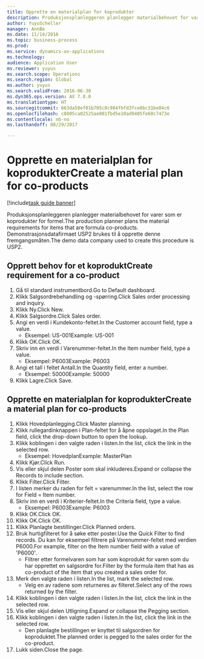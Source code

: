 ```yaml
--- 
title: Opprette en materialplan for koprodukter
description: Produksjonsplanleggeren planlegger materialbehovet for varer som er koprodukter for formel.
author: YuyuScheller
manager: AnnBe
ms.date: 11/14/2016
ms.topic: business-process
ms.prod: 
ms.service: dynamics-ax-applications
ms.technology: 
audience: Application User
ms.reviewer: yuyus
ms.search.scope: Operations
ms.search.region: Global
ms.author: yuyus
ms.search.validFrom: 2016-06-30
ms.dyn365.ops.version: AX 7.0.0
ms.translationtype: HT
ms.sourcegitcommit: 663da58ef01b705c0c984fbfd3fce8bc31be04c6
ms.openlocfilehash: c8805ca02525ae001fbd5e10ad9405fe60c7473e
ms.contentlocale: nb-no
ms.lasthandoff: 08/29/2017

---
```

# <a name="create-a-material-plan-for-co-products"></a><span data-ttu-id="a08a4-103">Opprette en materialplan for koprodukter</span><span class="sxs-lookup"><span data-stu-id="a08a4-103">Create a material plan for co-products</span></span>

[!include[task guide banner](../../includes/task-guide-banner.md)]

<span data-ttu-id="a08a4-104">Produksjonsplanleggeren planlegger materialbehovet for varer som er koprodukter for formel.</span><span class="sxs-lookup"><span data-stu-id="a08a4-104">The production planner plans the material requirements for items that are formula co-products.</span></span> <span data-ttu-id="a08a4-105">Demonstrasjonsdatafirmaet USP2 brukes til å opprette denne fremgangsmåten.</span><span class="sxs-lookup"><span data-stu-id="a08a4-105">The demo data company used to create this procedure is USP2.</span></span>


## <a name="create-requirement-for-a-co-product"></a><span data-ttu-id="a08a4-106">Opprett behov for et koprodukt</span><span class="sxs-lookup"><span data-stu-id="a08a4-106">Create requirement for a co-product</span></span>
1. <span data-ttu-id="a08a4-107">Gå til standard instrumentbord.</span><span class="sxs-lookup"><span data-stu-id="a08a4-107">Go to Default dashboard.</span></span>
2. <span data-ttu-id="a08a4-108">Klikk Salgsordrebehandling og -spørring.</span><span class="sxs-lookup"><span data-stu-id="a08a4-108">Click Sales order processing and inquiry.</span></span>
3. <span data-ttu-id="a08a4-109">Klikk Ny.</span><span class="sxs-lookup"><span data-stu-id="a08a4-109">Click New.</span></span>
4. <span data-ttu-id="a08a4-110">Klikk Salgsordre.</span><span class="sxs-lookup"><span data-stu-id="a08a4-110">Click Sales order.</span></span>
5. <span data-ttu-id="a08a4-111">Angi en verdi i Kundekonto-feltet.</span><span class="sxs-lookup"><span data-stu-id="a08a4-111">In the Customer account field, type a value.</span></span>
    * <span data-ttu-id="a08a4-112">Eksempel: US-001</span><span class="sxs-lookup"><span data-stu-id="a08a4-112">Example: US-001</span></span>  
6. <span data-ttu-id="a08a4-113">Klikk OK.</span><span class="sxs-lookup"><span data-stu-id="a08a4-113">Click OK.</span></span>
7. <span data-ttu-id="a08a4-114">Skriv inn en verdi i Varenummer-feltet.</span><span class="sxs-lookup"><span data-stu-id="a08a4-114">In the Item number field, type a value.</span></span>
    * <span data-ttu-id="a08a4-115">Eksempel: P6003</span><span class="sxs-lookup"><span data-stu-id="a08a4-115">Example: P6003</span></span>  
8. <span data-ttu-id="a08a4-116">Angi et tall i feltet Antall.</span><span class="sxs-lookup"><span data-stu-id="a08a4-116">In the Quantity field, enter a number.</span></span>
    * <span data-ttu-id="a08a4-117">Eksempel: 50000</span><span class="sxs-lookup"><span data-stu-id="a08a4-117">Example: 50000</span></span>  
9. <span data-ttu-id="a08a4-118">Klikk Lagre.</span><span class="sxs-lookup"><span data-stu-id="a08a4-118">Click Save.</span></span>

## <a name="create-a-material-plan-for-co-products"></a><span data-ttu-id="a08a4-119">Opprette en materialplan for koprodukter</span><span class="sxs-lookup"><span data-stu-id="a08a4-119">Create a material plan for co-products</span></span>
1. <span data-ttu-id="a08a4-120">Klikk Hovedplanlegging.</span><span class="sxs-lookup"><span data-stu-id="a08a4-120">Click Master planning.</span></span>
2. <span data-ttu-id="a08a4-121">Klikk rullegardinknappen i Plan-feltet for å åpne oppslaget.</span><span class="sxs-lookup"><span data-stu-id="a08a4-121">In the Plan field, click the drop-down button to open the lookup.</span></span>
3. <span data-ttu-id="a08a4-122">Klikk koblingen i den valgte raden i listen.</span><span class="sxs-lookup"><span data-stu-id="a08a4-122">In the list, click the link in the selected row.</span></span>
    * <span data-ttu-id="a08a4-123">Eksempel: Hovedplan</span><span class="sxs-lookup"><span data-stu-id="a08a4-123">Example: MasterPlan</span></span>  
4. <span data-ttu-id="a08a4-124">Klikk Kjør.</span><span class="sxs-lookup"><span data-stu-id="a08a4-124">Click Run.</span></span>
5. <span data-ttu-id="a08a4-125">Vis eller skjul delen Poster som skal inkluderes.</span><span class="sxs-lookup"><span data-stu-id="a08a4-125">Expand or collapse the Records to include section.</span></span>
6. <span data-ttu-id="a08a4-126">Klikk Filter.</span><span class="sxs-lookup"><span data-stu-id="a08a4-126">Click Filter.</span></span>
7. <span data-ttu-id="a08a4-127">I listen merker du raden for felt = varenummer.</span><span class="sxs-lookup"><span data-stu-id="a08a4-127">In the list, select the row for Field = Item number.</span></span>
8. <span data-ttu-id="a08a4-128">Skriv inn en verdi i Kriterier-feltet.</span><span class="sxs-lookup"><span data-stu-id="a08a4-128">In the Criteria field, type a value.</span></span>
    * <span data-ttu-id="a08a4-129">Eksempel: P6003</span><span class="sxs-lookup"><span data-stu-id="a08a4-129">Example: P6003</span></span>  
9. <span data-ttu-id="a08a4-130">Klikk OK.</span><span class="sxs-lookup"><span data-stu-id="a08a4-130">Click OK.</span></span>
10. <span data-ttu-id="a08a4-131">Klikk OK.</span><span class="sxs-lookup"><span data-stu-id="a08a4-131">Click OK.</span></span>
11. <span data-ttu-id="a08a4-132">Klikk Planlagte bestillinger.</span><span class="sxs-lookup"><span data-stu-id="a08a4-132">Click Planned orders.</span></span>
12. <span data-ttu-id="a08a4-133">Bruk hurtigfilteret for å søke etter poster.</span><span class="sxs-lookup"><span data-stu-id="a08a4-133">Use the Quick Filter to find records.</span></span> <span data-ttu-id="a08a4-134">Du kan for eksempel filtrere på Varenummer-feltet med verdien P6000.</span><span class="sxs-lookup"><span data-stu-id="a08a4-134">For example, filter on the Item number field with a value of 'P6000'.</span></span>
    * <span data-ttu-id="a08a4-135">Filtrer etter formelvaren som har som koprodukt for varen som du har opprettet en salgsordre for.</span><span class="sxs-lookup"><span data-stu-id="a08a4-135">Filter by the formula item that has as co-product of the item that you created a sales order for.</span></span>  
13. <span data-ttu-id="a08a4-136">Merk den valgte raden i listen.</span><span class="sxs-lookup"><span data-stu-id="a08a4-136">In the list, mark the selected row.</span></span>
    * <span data-ttu-id="a08a4-137">Velg en av radene som returneres av filteret.</span><span class="sxs-lookup"><span data-stu-id="a08a4-137">Select any of the rows returned by the filter.</span></span>  
14. <span data-ttu-id="a08a4-138">Klikk koblingen i den valgte raden i listen.</span><span class="sxs-lookup"><span data-stu-id="a08a4-138">In the list, click the link in the selected row.</span></span>
15. <span data-ttu-id="a08a4-139">Vis eller skjul delen Utligning.</span><span class="sxs-lookup"><span data-stu-id="a08a4-139">Expand or collapse the Pegging section.</span></span>
16. <span data-ttu-id="a08a4-140">Klikk koblingen i den valgte raden i listen.</span><span class="sxs-lookup"><span data-stu-id="a08a4-140">In the list, click the link in the selected row.</span></span>
    * <span data-ttu-id="a08a4-141">Den planlagte bestillingen er knyttet til salgsordren for koproduktet.</span><span class="sxs-lookup"><span data-stu-id="a08a4-141">The planned order is pegged to the sales order for the co-product.</span></span>  
17. <span data-ttu-id="a08a4-142">Lukk siden.</span><span class="sxs-lookup"><span data-stu-id="a08a4-142">Close the page.</span></span>


